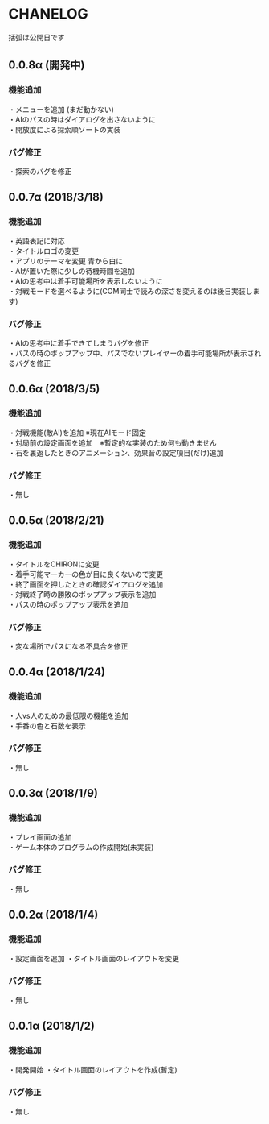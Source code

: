 # CHANELOG
括弧は公開日です
## 0.0.8α (開発中)
### 機能追加
・メニューを追加 (まだ動かない)  
・AIのパスの時はダイアログを出さないように  
・開放度による探索順ソートの実装
### バグ修正
・探索のバグを修正
## 0.0.7α (2018/3/18)
### 機能追加
・英語表記に対応  
・タイトルロゴの変更  
・アプリのテーマを変更 青から白に  
・AIが置いた際に少しの待機時間を追加  
・AIの思考中は着手可能場所を表示しないように  
・対戦モードを選べるように(COM同士で読みの深さを変えるのは後日実装します)
### バグ修正
・AIの思考中に着手できてしまうバグを修正  
・パスの時のポップアップ中、パスでないプレイヤーの着手可能場所が表示されるバグを修正

## 0.0.6α (2018/3/5)
### 機能追加
・対戦機能(敵AI)を追加 ※現在AIモード固定  
・対局前の設定画面を追加　※暫定的な実装のため何も動きません  
・石を裏返したときのアニメーション、効果音の設定項目(だけ)追加
### バグ修正
・無し

## 0.0.5α (2018/2/21)
### 機能追加
・タイトルをCHIRONに変更  
・着手可能マーカーの色が目に良くないので変更  
・終了画面を押したときの確認ダイアログを追加  
・対戦終了時の勝敗のポップアップ表示を追加  
・パスの時のポップアップ表示を追加
### バグ修正
・変な場所でパスになる不具合を修正  

## 0.0.4α (2018/1/24)
### 機能追加
・人vs人のための最低限の機能を追加  
・手番の色と石数を表示
### バグ修正
・無し

## 0.0.3α (2018/1/9)
### 機能追加
・プレイ画面の追加  
・ゲーム本体のプログラムの作成開始(未実装)  
### バグ修正
・無し

## 0.0.2α (2018/1/4)
### 機能追加
・設定画面を追加
・タイトル画面のレイアウトを変更
### バグ修正
・無し

## 0.0.1α (2018/1/2)
### 機能追加
・開発開始
・タイトル画面のレイアウトを作成(暫定)
### バグ修正
・無し
